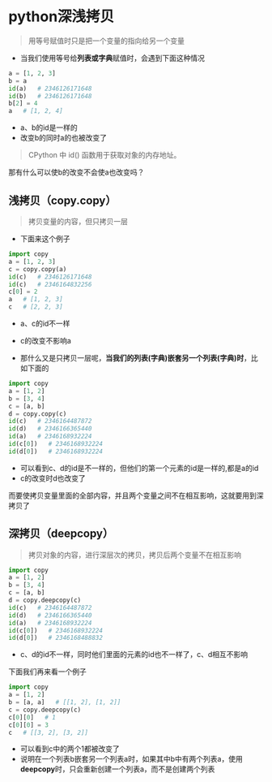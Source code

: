 # python深浅拷贝

> 用等号赋值时只是把一个变量的指向给另一个变量

- 当我们使用等号给**列表或字典**赋值时，会遇到下面这种情况

```python
a = [1, 2, 3]
b = a
id(a)   # 2346126171648
id(b)   # 2346126171648
b[2] = 4
a   # [1, 2, 4]
```

- a、b的id是一样的
- 改变b的同时a的也被改变了

> CPython 中 id() 函数用于获取对象的内存地址。

那有什么可以使b的改变不会使a也改变吗？

## 浅拷贝（copy.copy）

> 拷贝变量的内容，但只拷贝一层

- 下面来这个例子

```python
import copy
a = [1, 2, 3]
c = copy.copy(a)
id(c)   # 2346126171648
id(c)   # 2346164832256
c[0] = 2
a   # [1, 2, 3]
c   # [2, 2, 3]
```

- a、c的id不一样
- c的改变不影响a

- 那什么又是只拷贝一层呢，**当我们的列表(字典)嵌套另一个列表(字典)时**，比如下面的

```python
import copy
a = [1, 2]
b = [3, 4]
c = [a, b]
d = copy.copy(c)
id(c)   # 2346164487872
id(d)   # 2346166365440
id(a)   # 2346168932224
id(c[0])   # 2346168932224
id(d[0])   # 2346168932224
```

- 可以看到c、d的id是不一样的，但他们的第一个元素的id是一样的,都是a的id
- c的改变时d也改变了

而要使拷贝变量里面的全部内容，并且两个变量之间不在相互影响，这就要用到深拷贝了

## 深拷贝（deepcopy）

> 拷贝对象的内容，进行深层次的拷贝，拷贝后两个变量不在相互影响

```python
import copy
a = [1, 2]
b = [3, 4]
c = [a, b]
d = copy.deepcopy(c)
id(c)   # 2346164487872
id(d)   # 2346166365440
id(a)   # 2346168932224
id(c[0])   # 2346168932224
id(d[0])   # 2346168488832
```

- c、d的id不一样，同时他们里面的元素的id也不一样了，c、d相互不影响

下面我们再来看一个例子

```python
import copy
a = [1, 2]
b = [a, a]   # [[1, 2], [1, 2]]
c = copy.deepcopy(c)
c[0][0]   # 1
c[0][0] = 3
c   # [[3, 2], [3, 2]]
```

- 可以看到c中的两个1都被改变了
- 说明在一个列表b嵌套另一个列表a时，如果其中b中有两个列表a，使用**deepcopy**时，只会重新创建一个列表a，而不是创建两个列表
